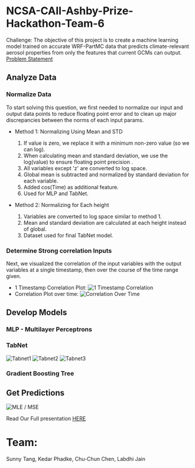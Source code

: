 # NCSA-CAII-Ashby-Prize-Hackathon-Team-6
Challenge: The objective of this project is to create a machine learning model trained on accurate WRF-PartMC data that predicts climate-relevant aerosol properties from only the features that current GCMs can output.
[Problem Statement](https://ai.ncsa.illinois.edu/wp-content/uploads/2022/04/instructions_04052022-min-1.pdf)

## Analyze Data
### Normalize Data
To start solving this question, we first needed to normalize our input and output data points to reduce floating point error and to clean up major discrepancies between the norms of each input params.

- Method 1: Normalizing Using Mean and STD
    1. If value is zero, we replace it with a minimum non-zero value (so we can log).
    2. When calculating mean and standard deviation, we use the log(value) to ensure floating point precision .
    3. All variables except 'z' are converted to log space.
    4. Global mean is subtracted and normalized by standard deviation for each variable.
    5. Added cos(Time) as additional feature.
    6. Used for MLP and TabNet.
   
    
- Method 2: Normalizing for Each height
    1. Variables are converted to log space similar to method 1.
    2. Mean and standard deviation are calculated at each height instead of global.
    3. Dataset used for final TabNet model.

    
### Determine Strong correlation Inputs
Next, we visualized the correlation of the input variables with the output variables at a single timestamp, then over the course of the time range given.

- 1 Timestamp Correlation Plot:
![1 Timestamp Correlation](abs_correlation_t0_v2.png)
- Correlation Plot over time:
![Correlation Over Time](t_loop_all_z.gif)


## Develop Models
### MLP - Multilayer Perceptrons


### TabNet
![Tabnet1](tabnet.png)
![Tabnet2](tabnet2.png)
![Tabnet3](tabnet3.png)

### Gradient Boosting Tree

## Get Predictions
![MLE / MSE](mle.png)

Read Our Full presentation [HERE](https://docs.google.com/presentation/d/14Tt9RcEZN6glRenaNbsKrEFVbnRaBpxLx9ZVkvc7fX0/edit?usp=sharing)

# Team:
Sunny Tang, Kedar Phadke, Chu-Chun Chen, Labdhi Jain
